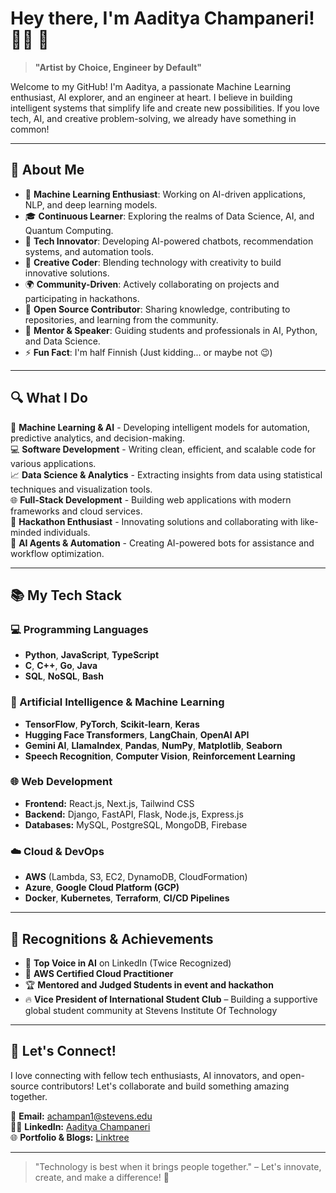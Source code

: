 # Hey there, I'm Aaditya Champaneri! 👨‍💻 👋

> **"Artist by Choice, Engineer by Default"**

Welcome to my GitHub! I'm Aaditya, a passionate Machine Learning enthusiast, AI explorer, and an engineer at heart. I believe in building intelligent systems that simplify life and create new possibilities. If you love tech, AI, and creative problem-solving, we already have something in common!

---

## 🌟 About Me

- 🌟 **Machine Learning Enthusiast**: Working on AI-driven applications, NLP, and deep learning models.
- 🎓 **Continuous Learner**: Exploring the realms of Data Science, AI, and Quantum Computing.
- 🤖 **Tech Innovator**: Developing AI-powered chatbots, recommendation systems, and automation tools.
- 🎨 **Creative Coder**: Blending technology with creativity to build innovative solutions.
- 🌍 **Community-Driven**: Actively collaborating on projects and participating in hackathons.
- 🚀 **Open Source Contributor**: Sharing knowledge, contributing to repositories, and learning from the community.
- 💪 **Mentor & Speaker**: Guiding students and professionals in AI, Python, and Data Science.
- ⚡ **Fun Fact**: I'm half Finnish (Just kidding... or maybe not 😉)

---

## 🔍 What I Do

🔬 **Machine Learning & AI** - Developing intelligent models for automation, predictive analytics, and decision-making.  
💻 **Software Development** - Writing clean, efficient, and scalable code for various applications.  
📈 **Data Science & Analytics** - Extracting insights from data using statistical techniques and visualization tools.  
🌐 **Full-Stack Development** - Building web applications with modern frameworks and cloud services.  
🌟 **Hackathon Enthusiast** - Innovating solutions and collaborating with like-minded individuals.  
🤖 **AI Agents & Automation** - Creating AI-powered bots for assistance and workflow optimization.  

---

## 📚 My Tech Stack


### 💻 Programming Languages  
- **Python**, **JavaScript**, **TypeScript**  
- **C**, **C++**, **Go**, **Java**  
- **SQL**, **NoSQL**, **Bash**  

### 🤖 Artificial Intelligence & Machine Learning  
- **TensorFlow**, **PyTorch**, **Scikit-learn**, **Keras**  
- **Hugging Face Transformers**, **LangChain**, **OpenAI API**  
- **Gemini AI**, **LlamaIndex**, **Pandas**, **NumPy**, **Matplotlib**, **Seaborn**  
- **Speech Recognition**, **Computer Vision**, **Reinforcement Learning**  

### 🌐 Web Development  
- **Frontend:** React.js, Next.js, Tailwind CSS  
- **Backend:** Django, FastAPI, Flask, Node.js, Express.js  
- **Databases:** MySQL, PostgreSQL, MongoDB, Firebase  

### ☁️ Cloud & DevOps  
- **AWS** (Lambda, S3, EC2, DynamoDB, CloudFormation)  
- **Azure**, **Google Cloud Platform (GCP)**  
- **Docker**, **Kubernetes**, **Terraform**, **CI/CD Pipelines**  

---

## 🌟 Recognitions & Achievements

- 💎 **Top Voice in AI** on LinkedIn (Twice Recognized)
- 💪 **AWS Certified Cloud Practitioner**
- 🏆 **Mentored and Judged Students in event and hackathon**  
- 🔥 **Vice President of International Student Club** – Building a supportive global student community at Stevens Institute Of Technology

---

## 💬 Let's Connect!

I love connecting with fellow tech enthusiasts, AI innovators, and open-source contributors! Let's collaborate and build something amazing together.

📧 **Email:** achampan1@stevens.edu  
👨‍🎓 **LinkedIn:** [Aaditya Champaneri](https://www.linkedin.com/in/aaditya-champaneri)  
🌐 **Portfolio & Blogs:** [Linktree](https://linktr.ee/aadii0408)

---

> "Technology is best when it brings people together." – Let's innovate, create, and make a difference! 🌟

